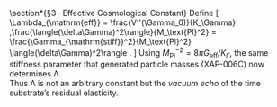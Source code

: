 \section*{§3 · Effective Cosmological Constant}
Define
\[
\Lambda_{\mathrm{eff}} = \frac{V''(\Gamma_0)}{K_\Gamma}
       \,\frac{\langle(\delta\Gamma)^2\rangle}{M_\text{Pl}^2}
     = \frac{\Gamma_{\mathrm{stiff}}^2}{M_\text{Pl}^2}
       \langle(\delta\Gamma)^2\rangle .
\]
Using $M_\text{Pl}^{-2}=8\pi G_{\mathrm{eff}}/K_\Gamma$, the same stiffness parameter that generated particle masses (XAP-006C) now determines Λ.  
Thus Λ is not an arbitrary constant but the *vacuum echo* of the time substrate’s residual elasticity.